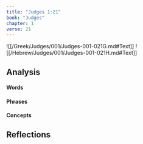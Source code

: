 ```yaml
---
title: "Judges 1:21"
book: "Judges"
chapter: 1
verse: 21
---
```

![[/Greek/Judges/001/Judges-001-021G.md#Text]]
![[/Hebrew/Judges/001/Judges-001-021H.md#Text]]

## Analysis

#### Words

#### Phrases

#### Concepts

## Reflections
